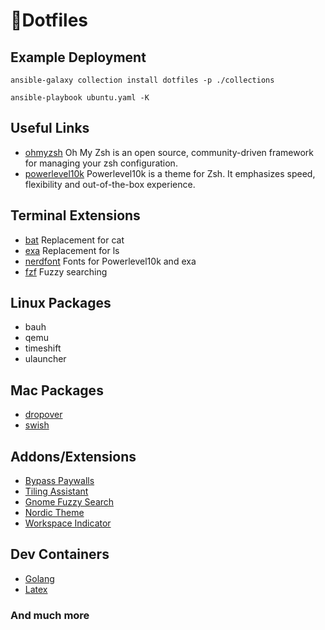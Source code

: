 # 📄Dotfiles

## Example Deployment

`ansible-galaxy collection install dotfiles -p ./collections`

`ansible-playbook ubuntu.yaml -K`

## Useful Links

- [ohmyzsh] Oh My Zsh is an open source, community-driven
framework for managing your zsh configuration.
- [powerlevel10k] Powerlevel10k is a theme for Zsh. It emphasizes speed,
flexibility and out-of-the-box experience.

## Terminal Extensions

- [bat] Replacement for cat
- [exa] Replacement for ls
- [nerdfont] Fonts for Powerlevel10k and exa
- [fzf] Fuzzy searching

## Linux Packages

- bauh
- qemu
- timeshift
- ulauncher

## Mac Packages

- [dropover]
- [swish]

## Addons/Extensions

- [Bypass Paywalls](https://github.com/iamadamdev/bypass-paywalls-chrome)
- [Tiling Assistant](https://github.com/Leleat/Tiling-Assistant)
- [Gnome Fuzzy Search](https://gitlab.com/Czarlie/gnome-fuzzy-app-search)
- [Nordic Theme](https://www.gnome-look.org/p/1267246/)
- [Workspace Indicator](https://extensions.gnome.org/extension/3968/improved-workspace-indicator/)

## Dev Containers

- [Golang](https://github.com/qdm12/godevcontainer)
- [Latex](https://github.com/qdm12/latexdevcontainer)

### And much more

[bat]: https://github.com/sharkdp/bat "Bat"
[exa]: https://github.com/ogham/exa "exa"
[nerdfont]: https://webinstall.dev/nerdfont/ "Nerd Font"
[fzf]: https://github.com/junegunn/fzf "FZF"
[ohmyzsh]: https://github.com/ohmyzsh/ohmyzsh "Oh My Zsh"
[powerlevel10k]: https://github.com/romkatv/powerlevel10k "Powerlevel10k"
[dropover]: https://dropoverapp.com/ "Dropover"
[swish]: https://highlyopinionated.co/swish/ "Swish"

